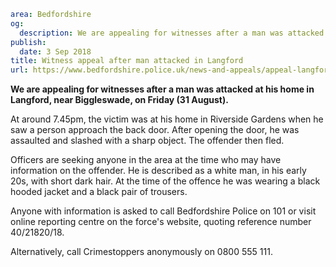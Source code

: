 ```yaml
area: Bedfordshire
og:
  description: We are appealing for witnesses after a man was attacked at his home in Langford, near Biggleswade, on Friday (31 August).
publish:
  date: 3 Sep 2018
title: Witness appeal after man attacked in Langford
url: https://www.bedfordshire.police.uk/news-and-appeals/appeal-langford-assault-sept18
```

**We are appealing for witnesses after a man was attacked at his home in Langford, near Biggleswade, on Friday (31 August).**

At around 7.45pm, the victim was at his home in Riverside Gardens when he saw a person approach the back door. After opening the door, he was assaulted and slashed with a sharp object. The offender then fled.

Officers are seeking anyone in the area at the time who may have information on the offender. He is described as a white man, in his early 20s, with short dark hair. At the time of the offence he was wearing a black hooded jacket and a black pair of trousers.

Anyone with information is asked to call Bedfordshire Police on 101 or visit online reporting centre on the force's website, quoting reference number 40/21820/18.

Alternatively, call Crimestoppers anonymously on 0800 555 111.
